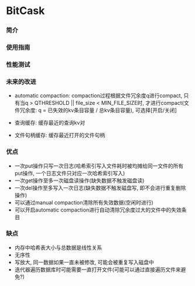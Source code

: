 # BitCask
### 简介
### 使用指南
### 性能测试
### 未来的改进

* automatic compaction: compaction过程根据文件冗余度q进行compact, 只有当q > QTHRESHOLD || file_size < MIN_FILE_SIZE时, 才进行compact(文件冗余度: q = 已失效的kv条目容量 / 总kv条目容量), 可选择[开启/关闭]

* 查询缓存: 缓存最近的查询kv对

* 文件句柄缓存: 缓存最近打开的文件句柄

### 优点

* 一次put操作只写一次日志(哈希索引写入文件耗时被均摊给同一文件的所有put操作, 一个日志文件只对应一次哈希索引写入)
* 一次get操作至多一次磁盘读操作(缺失数据不触发磁盘读)
* 一次del操作至多写入一次日志(缺失数据不触发磁盘写, 即不会进行重复删除操作)
* 可以通过manual compaction清除所有失效数据(空闲时进行)
* 可以开启automatic compaction进行自动清除冗余度过大的文件中的失效条目

### 缺点

* 内存中哈希表大小与总数据是线性关系
* 无序性
* 写放大, 同一数据如果一直未被修改, 可能会被重复写入磁盘中
* 迭代器遍历数据库时可能需要一直打开文件(可能可以通过直接遍历文件来避免?)
